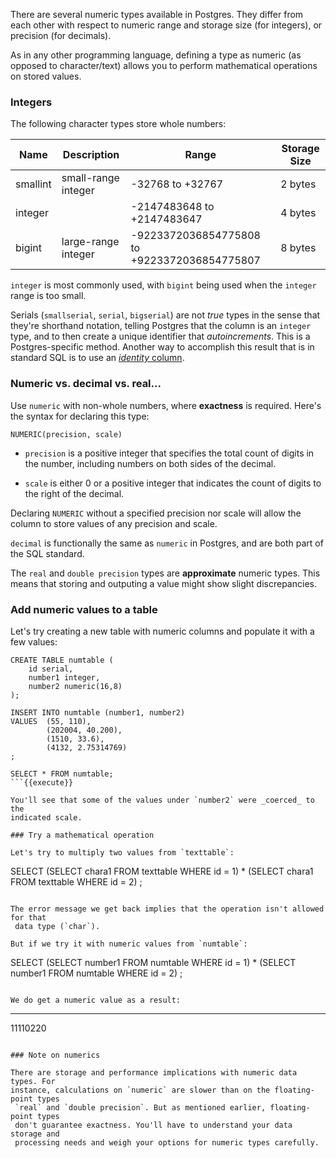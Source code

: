There are several numeric types available in Postgres. They differ from each 
other with respect to numeric range and storage size (for integers), or 
precision (for decimals).

As in any other programming language, defining a type as numeric (as opposed to
 character/text) allows you to perform mathematical operations on stored values.

### Integers

The following character types store whole numbers:

| Name | Description | Range | Storage Size  |
|---|---|---|---|
| smallint  | small-range integer  | -32768 to +32767  | 2 bytes   |
| integer  |   | -2147483648 to +2147483647  | 4 bytes  |
| bigint  | large-range integer  | -9223372036854775808 to +9223372036854775807  | 8 bytes  |

`integer` is most commonly used, with `bigint` being used when the `integer` 
range is too small.

Serials (`smallserial`, `serial`, `bigserial`) are not _true_ types in the 
sense that they're shorthand notation, telling Postgres that the column is an 
`integer` type, and to then create a unique identifier that _autoincrements_. 
This is a Postgres-specific method. Another way to accomplish this result that 
is in standard SQL is to use an [_identity_ column](https://www.postgresql.org/docs/current/sql-createtable.html).  

### Numeric vs. decimal vs. real...

Use `numeric` with non-whole numbers, where **exactness** is required. Here's 
the syntax for declaring this type:

```
NUMERIC(precision, scale)
```

* `precision` is a positive integer that specifies the total count of digits in
 the number, including numbers on both sides of the decimal.

* `scale` is either 0 or a positive integer that indicates the count of digits to the right of the decimal.

Declaring `NUMERIC` without a specified precision nor scale will allow the column to store values of any precision and scale.

`decimal` is functionally the same as `numeric` in Postgres, and are both part 
of the SQL standard. 

The `real` and `double precision` types are **approximate** numeric types. This means that storing and outputing a value might show slight discrepancies.

### Add numeric values to a table

Let's try creating a new table with numeric columns and populate it with a few 
values:

```
CREATE TABLE numtable (
    id serial,
    number1 integer, 
    number2 numeric(16,8)
);

INSERT INTO numtable (number1, number2)
VALUES  (55, 110),
        (202004, 40.200),
        (1510, 33.6),
        (4132, 2.75314769)
;

SELECT * FROM numtable;
```{{execute}}

You'll see that some of the values under `number2` were _coerced_ to the 
indicated scale.

### Try a mathematical operation

Let's try to multiply two values from `texttable`:

```
SELECT 
    (SELECT chara1 FROM texttable WHERE id = 1) 
    * (SELECT chara1 FROM texttable WHERE id = 2)
;
```{{execute}}

The error message we get back implies that the operation isn't allowed for that
 data type (`char`).

But if we try it with numeric values from `numtable`:

```
SELECT 
    (SELECT number1 FROM numtable WHERE id = 1) 
    * (SELECT number1 FROM numtable WHERE id = 2)
;
```{{execute}}

We do get a numeric value as a result:

```
---------
11110220
```

### Note on numerics

There are storage and performance implications with numeric data types. For 
instance, calculations on `numeric` are slower than on the floating-point types
 `real` and `double precision`. But as mentioned earlier, floating-point types 
 don't guarantee exactness. You'll have to understand your data storage and 
 processing needs and weigh your options for numeric types carefully.
